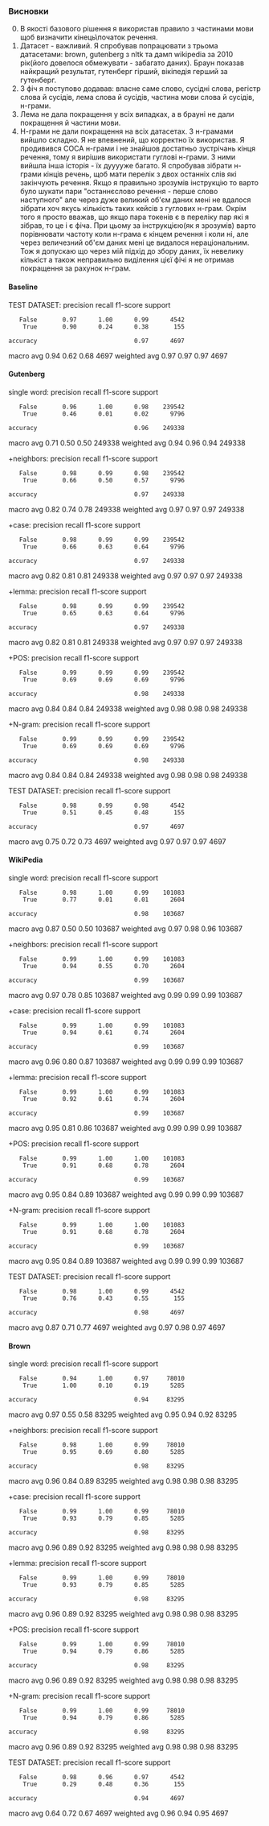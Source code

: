 ### Висновки

0) В якості базового рішення я використав правило з частинами мови щоб визначити кінець\початок речення.
1) Датасет - важливий. Я спробував попрацювати з трьома датасетами: brown, gutenberg з nltk та дамп wikipedia 
за 2010 рік(його довелося обмежувати - забагато даних). Браун показав найкращий результат, гутенберг гірший, вікіпедія герший за гутенберг.
2) З фіч я поступово додавав: власне саме слово, сусідні слова, регістр слова й сусідів, лема слова й сусідів, частина мови слова й сусідів, н-грами.
3) Лема не дала покращення у всіх випадках, а в брауні не дали покращення й частини мови.
4) Н-грами не дали покращення на всіх датасетах. З н-грамами вийшло складно. Я не впевнений, що корректно їх використав. Я продивився COCA н-грами і не знайшов достатньо зустрічань кінця речення, тому я вирішив використати гуглові н-грами. З ними вийшла інша історія - їх дууууже багато. Я спробував зібрати н-грами кінців речень, щоб мати перелік з двох останніх слів які закінчують речення. Якщо я правильно зрозумів інструкцію то варто було шукати пари "останнєслово речення - перше слово наступного" але через дуже великий об'єм даних мені не вдалося зібрати хоч якусь кількість таких кейсів з гуглових н-грам. Окрім того я просто вважав, що якщо пара токенів є в переліку пар які я зібрав, то це і є фіча. При цьому за інструкцією(як я зрозумів) варто порівнювати частоту коли н-грама є кінцем речення і коли ні, але через величезний об'єм даних мені це видалося нераціональним. Тож я допускаю що через мій підхід до збору даних, їх невелику кількіст а також неправильно виділення цієї фічі я не отримав покращення за рахунок н-грам.

#### Baseline

TEST DATASET:
              precision    recall  f1-score   support

       False       0.97      1.00      0.99      4542
        True       0.90      0.24      0.38       155

    accuracy                           0.97      4697
   macro avg       0.94      0.62      0.68      4697
weighted avg       0.97      0.97      0.97      4697


#### Gutenberg

single word:
              precision    recall  f1-score   support

       False       0.96      1.00      0.98    239542
        True       0.46      0.01      0.02      9796

    accuracy                           0.96    249338
   macro avg       0.71      0.50      0.50    249338
weighted avg       0.94      0.96      0.94    249338

+neighbors:
              precision    recall  f1-score   support

       False       0.98      0.99      0.98    239542
        True       0.66      0.50      0.57      9796

    accuracy                           0.97    249338
   macro avg       0.82      0.74      0.78    249338
weighted avg       0.97      0.97      0.97    249338

+case:
              precision    recall  f1-score   support

       False       0.98      0.99      0.99    239542
        True       0.66      0.63      0.64      9796

    accuracy                           0.97    249338
   macro avg       0.82      0.81      0.81    249338
weighted avg       0.97      0.97      0.97    249338

+lemma:
              precision    recall  f1-score   support

       False       0.98      0.99      0.99    239542
        True       0.65      0.63      0.64      9796

    accuracy                           0.97    249338
   macro avg       0.82      0.81      0.81    249338
weighted avg       0.97      0.97      0.97    249338

+POS:
              precision    recall  f1-score   support

       False       0.99      0.99      0.99    239542
        True       0.69      0.69      0.69      9796

    accuracy                           0.98    249338
   macro avg       0.84      0.84      0.84    249338
weighted avg       0.98      0.98      0.98    249338

+N-gram:
              precision    recall  f1-score   support

       False       0.99      0.99      0.99    239542
        True       0.69      0.69      0.69      9796

    accuracy                           0.98    249338
   macro avg       0.84      0.84      0.84    249338
weighted avg       0.98      0.98      0.98    249338


TEST DATASET:
              precision    recall  f1-score   support

       False       0.98      0.99      0.98      4542
        True       0.51      0.45      0.48       155

    accuracy                           0.97      4697
   macro avg       0.75      0.72      0.73      4697
weighted avg       0.97      0.97      0.97      4697

#### WikiPedia

single word:
              precision    recall  f1-score   support

       False       0.98      1.00      0.99    101083
        True       0.77      0.01      0.01      2604

    accuracy                           0.98    103687
   macro avg       0.87      0.50      0.50    103687
weighted avg       0.97      0.98      0.96    103687

+neighbors:
              precision    recall  f1-score   support

       False       0.99      1.00      0.99    101083
        True       0.94      0.55      0.70      2604

    accuracy                           0.99    103687
   macro avg       0.97      0.78      0.85    103687
weighted avg       0.99      0.99      0.99    103687

+case:
              precision    recall  f1-score   support

       False       0.99      1.00      0.99    101083
        True       0.94      0.61      0.74      2604

    accuracy                           0.99    103687
   macro avg       0.96      0.80      0.87    103687
weighted avg       0.99      0.99      0.99    103687

+lemma:
              precision    recall  f1-score   support

       False       0.99      1.00      0.99    101083
        True       0.92      0.61      0.74      2604

    accuracy                           0.99    103687
   macro avg       0.95      0.81      0.86    103687
weighted avg       0.99      0.99      0.99    103687

+POS:
              precision    recall  f1-score   support

       False       0.99      1.00      1.00    101083
        True       0.91      0.68      0.78      2604

    accuracy                           0.99    103687
   macro avg       0.95      0.84      0.89    103687
weighted avg       0.99      0.99      0.99    103687

+N-gram:
              precision    recall  f1-score   support

       False       0.99      1.00      1.00    101083
        True       0.91      0.68      0.78      2604

    accuracy                           0.99    103687
   macro avg       0.95      0.84      0.89    103687
weighted avg       0.99      0.99      0.99    103687

TEST DATASET:
              precision    recall  f1-score   support

       False       0.98      1.00      0.99      4542
        True       0.76      0.43      0.55       155

    accuracy                           0.98      4697
   macro avg       0.87      0.71      0.77      4697
weighted avg       0.97      0.98      0.97      4697


#### Brown

single word:
              precision    recall  f1-score   support

       False       0.94      1.00      0.97     78010
        True       1.00      0.10      0.19      5285

    accuracy                           0.94     83295
   macro avg       0.97      0.55      0.58     83295
weighted avg       0.95      0.94      0.92     83295

+neighbors:
              precision    recall  f1-score   support

       False       0.98      1.00      0.99     78010
        True       0.95      0.69      0.80      5285

    accuracy                           0.98     83295
   macro avg       0.96      0.84      0.89     83295
weighted avg       0.98      0.98      0.98     83295

+case:
              precision    recall  f1-score   support

       False       0.99      1.00      0.99     78010
        True       0.93      0.79      0.85      5285

    accuracy                           0.98     83295
   macro avg       0.96      0.89      0.92     83295
weighted avg       0.98      0.98      0.98     83295

+lemma:
              precision    recall  f1-score   support

       False       0.99      1.00      0.99     78010
        True       0.93      0.79      0.85      5285

    accuracy                           0.98     83295
   macro avg       0.96      0.89      0.92     83295
weighted avg       0.98      0.98      0.98     83295

+POS:
              precision    recall  f1-score   support

       False       0.99      1.00      0.99     78010
        True       0.94      0.79      0.86      5285

    accuracy                           0.98     83295
   macro avg       0.96      0.89      0.92     83295
weighted avg       0.98      0.98      0.98     83295

+N-gram:
              precision    recall  f1-score   support

       False       0.99      1.00      0.99     78010
        True       0.94      0.79      0.86      5285

    accuracy                           0.98     83295
   macro avg       0.96      0.89      0.92     83295
weighted avg       0.98      0.98      0.98     83295

TEST DATASET:
              precision    recall  f1-score   support

       False       0.98      0.96      0.97      4542
        True       0.29      0.48      0.36       155

    accuracy                           0.94      4697
   macro avg       0.64      0.72      0.67      4697
weighted avg       0.96      0.94      0.95      4697

